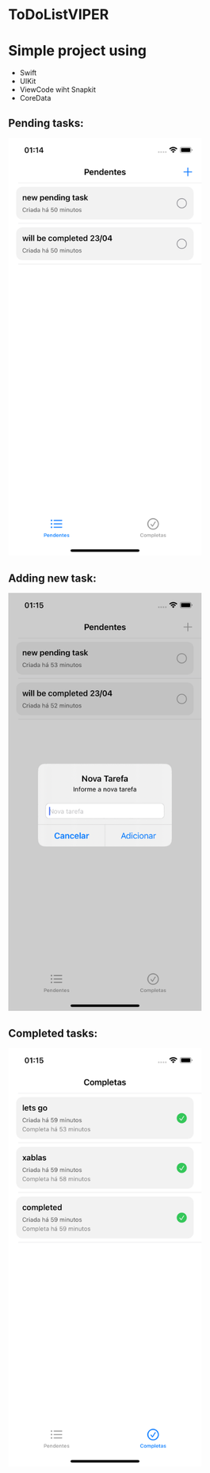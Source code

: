 # ToDoListVIPER
 
# Simple project using 
- Swift
- UIKit
- ViewCode wiht Snapkit
- CoreData

## Pending tasks:

<img src="Screenshots/pendentes.png" width=390>

## Adding new task:

<img src="Screenshots/adicionando nova.png" width=390>

## Completed tasks:

<img src="Screenshots/completas.png" width=390>



